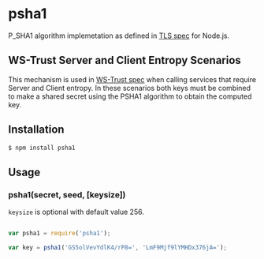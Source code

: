 psha1
==========

P_SHA1 algorithm implemetation as defined in [TLS spec](http://tools.ietf.org/html/rfc5246#section-5) for Node.js.

## WS-Trust Server and Client Entropy Scenarios

This mechanism is used in [WS-Trust spec](http://docs.oasis-open.org/ws-sx/ws-trust/200512/ws-trust-1.3-os.pdf) when calling services that require Server and Client entropy. In these scenarios both keys must be combined to make a shared secret using the PSHA1 algorithm to obtain the computed key.

## Installation

```bash
$ npm install psha1
```

## Usage

### psha1(secret, seed, [keysize])

`keysize` is optional with default value 256.

```javascript

var psha1 = require('psha1');

var key = psha1('GS5olVevYdlK4/rP8=', 'LmF9Mjf9lYMHDx376jA=');

```
